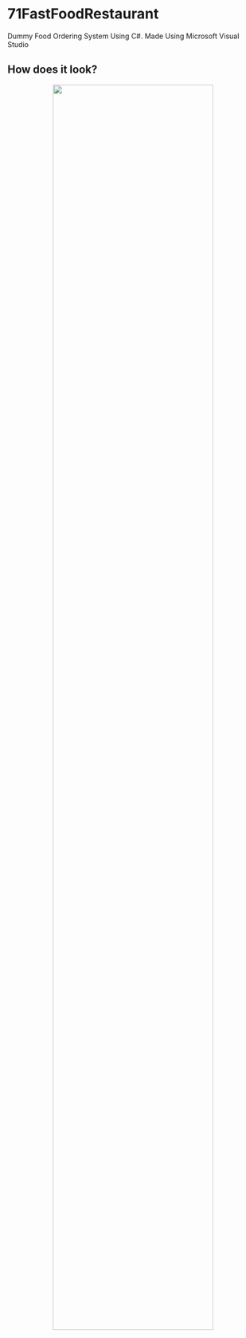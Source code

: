 # 71FastFoodRestaurant
Dummy Food Ordering System Using C#. Made Using Microsoft Visual Studio

## How does it look?

<p align="center">
    <img src="" width="80%" height="auto" />
</p>
